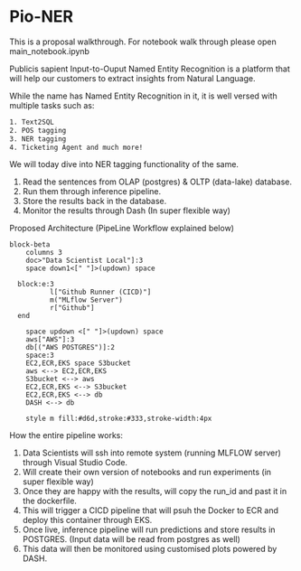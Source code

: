 
# Pio-NER

This is a proposal walkthrough. For notebook walk through please open main_notebook.ipynb

Publicis sapient Input-to-Ouput Named Entity Recognition is a platform that will help our customers to extract insights from Natural Language. 

While the name has Named Entity Recognition in it, it is well versed with multiple tasks such as: 
```bash
1. Text2SQL
2. POS tagging
3. NER tagging 
4. Ticketing Agent and much more!
```

We will today dive into NER tagging functionality of the same. 

1. Read the sentences from OLAP (postgres) & OLTP (data-lake) database. 
2. Run them through inference pipeline. 
3. Store the results back in the database.
4. Monitor the results through Dash (In super flexible way)


Proposed Architecture (PipeLine Workflow explained below)

```mermaid
block-beta
    columns 3
    doc>"Data Scientist Local"]:3
    space down1<[" "]>(updown) space

  block:e:3
          l["Github Runner (CICD)"]
          m("MLflow Server")
          r["Github"]         
  end

    space updown <[" "]>(updown) space
    aws["AWS"]:3
    db[("AWS POSTGRES")]:2
    space:3
    EC2,ECR,EKS space S3bucket
    aws <--> EC2,ECR,EKS
    S3bucket <--> aws
    EC2,ECR,EKS <--> S3bucket
    EC2,ECR,EKS <--> db
    DASH <--> db

    style m fill:#d6d,stroke:#333,stroke-width:4px

```


How the entire pipeline works:
1. Data Scientists will ssh into remote system (running MLFLOW server) through Visual Studio Code. 
2. Will create their own version of notebooks and run experiments (in super flexible way)
3. Once they are happy with the results, will copy the run_id and past it in the dockerfile.
4. This will trigger a CICD pipeline that will psuh the Docker to ECR and deploy this container through EKS.
5. Once live, inference pipeline will run predictions and store results in POSTGRES. (Input data will be read from postgres as well) 
6. This data will then be monitored using customised plots powered by DASH.






